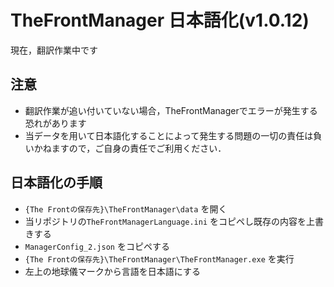 # TheFrontManager 日本語化(v1.0.12)
現在，翻訳作業中です
## 注意
- 翻訳作業が追い付いていない場合，TheFrontManagerでエラーが発生する恐れがあります
- 当データを用いて日本語化することによって発生する問題の一切の責任は負いかねますので，ご自身の責任でご利用ください．

## 日本語化の手順
- `{The Frontの保存先}\TheFrontManager\data` を開く
- 当リポジトリの`TheFrontManagerLanguage.ini` をコピペし既存の内容を上書きする
- `ManagerConfig_2.json` をコピペする
- `{The Frontの保存先}\TheFrontManager\TheFrontManager.exe` を実行
- 左上の地球儀マークから言語を日本語にする
